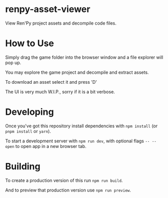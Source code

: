 
# renpy-asset-viewer

View Ren'Py project assets and decompile code files.

# How to Use

Simply drag the game folder into the browser window and a file explorer will pop up.

You may explore the game project and decompile and extract assets.

To download an asset select it and press 'D'

The UI is very much W.I.P., sorry if it is a bit verbose.

# Developing

Once you've got this repository install dependencies with `npm install` (or `pnpm install` or `yarn`).

To start a development server with `npm run dev`, with optional flags `-- --open` to open app in a new browser tab.

# Building

To create a production version of this run `npm run build`.

And to preview that production version use `npm run preview`.
